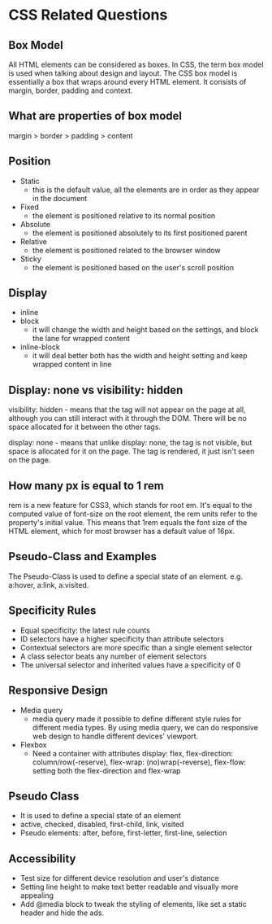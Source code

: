 # CSS Related Questions

## Box Model

All HTML elements can be considered as boxes. In CSS, the term box model is used when talking about design and layout. The CSS box model is essentially a box that wraps around every HTML element. It consists of margin, border, padding and context. 

## What are properties of box model

margin &gt; border &gt; padding &gt; content 

## Position

* Static
  * this is the default value, all the elements are in order as they appear in the document
* Fixed 
  * the element is positioned relative to its normal position
* Absolute
  * the element is positioned absolutely to its first positioned parent
* Relative
  * the element is positioned related to the browser window
* Sticky
  * the element is positioned based on the user's scroll position

## Display

* inline
* block
  * it will change the width and height based on the settings, and block the lane for wrapped content
* inline-block
  * it will deal better both has the width and height setting and keep wrapped content in line

## Display: none vs visibility: hidden

visibility: hidden - means that the tag will not appear on the page at all, although you can still interact with it through the DOM. There will be no space allocated for it between the other tags.

display: none - means that unlike display: none, the tag is not visible, but space is allocated for it on the page. The tag is rendered, it just isn't seen on the page. 

## How many px is equal to 1 rem

rem is a new feature for CSS3, which stands for root em. It's equal to the computed value of font-size on the root element, the rem units refer to the property's initial value. This means that 1rem equals the font size of the HTML element, which for most browser has a default value of 16px.

## Pseudo-Class and Examples

The Pseudo-Class is used to define a special state of an element. e.g. a:hover, a:link, a:visited.

## Specificity Rules

* Equal specificity: the latest rule counts
* ID selectors have a higher specificity than attribute selectors
* Contextual selectors are more specific than a single element selector
* A class selector beats any number of element selectors
* The universal selector and inherited values have a specificity of 0

## Responsive Design

* Media query 
  * media query made it possible to define different style rules for different media types. By using media query, we can do responsive web design to handle different devices' viewport. 
* Flexbox 
  * Need a container with attributes display: flex, flex-direction: column/row\(-reserve\), flex-wrap: \(no\)wrap\(-reverse\), flex-flow: setting both the flex-direction and flex-wrap

## Pseudo Class

* It is used to define a special state of an element 
* active, checked, disabled, first-child, link, visited
* Pseudo elements: after, before, first-letter, first-line, selection

## Accessibility

* Test size for different device resolution and user's distance
* Setting line height to make text better readable and visually more appealing
* Add @media block to tweak the styling of elements, like set a static header and hide the ads. 



